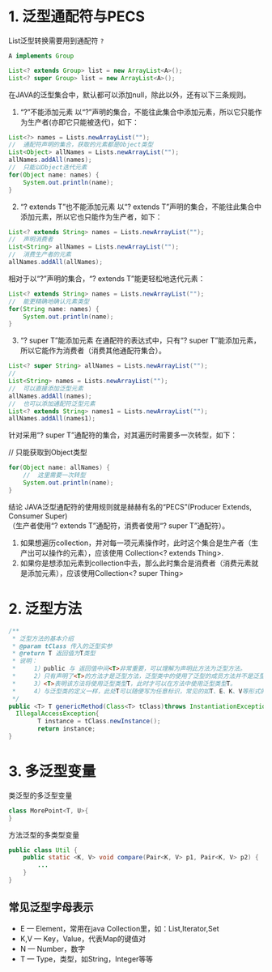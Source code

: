 # 1. 泛型通配符与PECS
List泛型转换需要用到通配符 `?`
```java
A implements Group

List<? extends Group> list = new ArrayList<A>();
List<? super Group> list = new ArrayList<A>();
```

在JAVA的泛型集合中，默认都可以添加null，除此以外，还有以下三条规则。

1. “?”不能添加元素
以“?”声明的集合，不能往此集合中添加元素，所以它只能作为生产者(亦即它只能被迭代)，如下：

```java
List<?> names = Lists.newArrayList("");
//  通配符声明的集合，获取的元素都是Object类型
List<Object> allNames = Lists.newArrayList("");
allNames.addAll(names);
//  只能以Object迭代元素
for(Object name: names) {
    System.out.println(name);
}
```

2. “? extends T”也不能添加元素
以“? extends T”声明的集合，不能往此集合中添加元素，所以它也只能作为生产者，如下：

```java
List<? extends String> names = Lists.newArrayList("");
//  声明消费者
List<String> allNames = Lists.newArrayList("");
//  消费生产者的元素
allNames.addAll(allNames);
```

相对于以“?”声明的集合，“? extends T”能更轻松地迭代元素：

```java
List<? extends String> names = Lists.newArrayList("");
//  能更精确地确认元素类型
for(String name: names) {
    System.out.println(name);
}
```

3. “? super T”能添加元素
在通配符的表达式中，只有“? super T”能添加元素，所以它能作为消费者（消费其他通配符集合）。
```java
List<? super String> allNames = Lists.newArrayList("");
//
List<String> names = Lists.newArrayList("");
//  可以直接添加泛型元素
allNames.addAll(names);
//  也可以添加通配符泛型元素
List<? extends String> names1 = Lists.newArrayList("");
allNames.addAll(names1);
```

针对采用“? super T”通配符的集合，对其遍历时需要多一次转型，如下：

//  只能获取到Object类型  
```java
for(Object name: allNames) {
    //  这里需要一次转型
    System.out.println(name);
}
```

结论
JAVA泛型通配符的使用规则就是赫赫有名的“PECS”(Producer Extends, Consumer Super)  
（生产者使用“? extends T”通配符，消费者使用“? super T”通配符）。  

1. 如果想遍历collection，并对每一项元素操作时，此时这个集合是生产者（生产出可以操作的元素），应该使用 Collection<? extends Thing>.  
2. 如果你是想添加元素到collection中去，那么此时集合是消费者（消费元素就是添加元素），应该使用Collection<? super Thing>  

# 2. 泛型方法  

```java
/**
 * 泛型方法的基本介绍
 * @param tClass 传入的泛型实参
 * @return T 返回值为T类型
 * 说明：
 *     1）public 与 返回值中间<T>非常重要，可以理解为声明此方法为泛型方法。
 *     2）只有声明了<T>的方法才是泛型方法，泛型类中的使用了泛型的成员方法并不是泛型方法。
 *     3）<T>表明该方法将使用泛型类型T，此时才可以在方法中使用泛型类型T。
 *     4）与泛型类的定义一样，此处T可以随便写为任意标识，常见的如T、E、K、V等形式的参数常用于表示泛型。
 */
public <T> T genericMethod(Class<T> tClass)throws InstantiationException ,
  IllegalAccessException{
        T instance = tClass.newInstance();
        return instance;
}
```
# 3. 多泛型变量  

类泛型的多泛型变量  
```java
class MorePoint<T, U>{  
}  
```
方法泛型的多类型变量  
```java
public class Util {
    public static <K, V> void compare(Pair<K, V> p1, Pair<K, V> p2) {
        ...
    }
}
```

## 常见泛型字母表示
* E — Element，常用在java Collection里，如：List<E>,Iterator<E>,Set<E>
* K,V — Key，Value，代表Map的键值对
* N — Number，数字
* T — Type，类型，如String，Integer等等